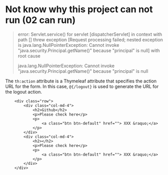 
# Not know why this project can not run (02 can run)

> error:  Servlet.service() for servlet [dispatcherServlet] in context with path [] threw exception [Request processing failed; nested exception is java.lang.NullPointerException: Cannot invoke "java.security.Principal.getName()" because "principal" is null] with root cause
> 
> java.lang.NullPointerException: Cannot invoke "java.security.Principal.getName()" because "principal" is null

The `th:action` attribute is a Thymeleaf attribute that specifies the action URL for the form. In this case, `@{/logout}` is used to generate the URL for the logout action.

```
    <div class="row">
        <div class="col-md-4">
            <h2>Github</h2>
            <p>Please check here</p>
            <p>
                <a class="btn btn-default" href=""> XXX &raquo;</a>
            </p>
        </div>
        <div class="col-md-4">
            <h2></h2>
            <p>Please check here</p>
            <p>
                <a class="btn btn-default" href=""> XXX &raquo;</a>
            </p>
        </div>
    </div>
```